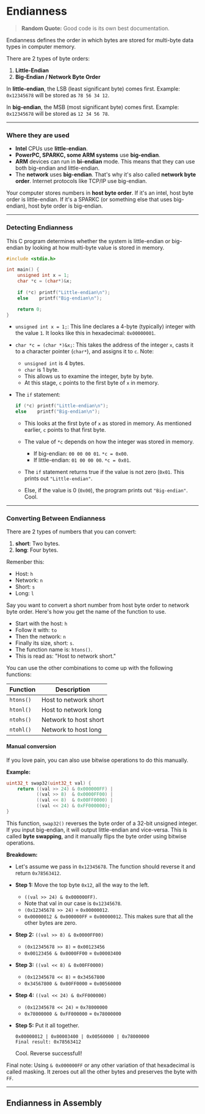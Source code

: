 # Endianness

> **Random Quote:** Good code is its own best documentation.

Endianness defines the order in which bytes are stored for multi-byte data types in computer memory.

There are 2 types of byte orders:
1. **Little-Endian**
2. **Big-Endian / Network Byte Order**

In **little-endian**, the LSB (least significant byte) comes first. Example: `0x12345678` will be stored as `78 56 34 12`.

In **big-endian**, the MSB (most significant byte) comes first. Example: `0x12345678` will be stored as `12 34 56 78`.

---

### Where they are used
+ **Intel** CPUs use **little-endian**.
+ **PowerPC, SPARKC, some ARM systems** use **big-endian**.
+ **ARM** devices can run in **bi-endian** mode. This means that they can use both big-endian and little-endian.
+ The **network** uses **big-endian**. That's why it's also called **network byte order**. Internet protocols like TCP/IP use big-endian.

Your computer stores numbers in **host byte order**. If it's an intel, host byte order is little-endian. If it's a SPARKC (or something else that uses big-endian), host byte order is big-endian.

---

### Detecting Endianness
This C program determines whether the system is little-endian or big-endian by looking at how multi-byte value is stored in memory.

```C
#include <stdio.h>

int main() {
    unsigned int x = 1;
    char *c = (char*)&x;
    
    if (*c) printf("Little-endian\n");
    else    printf("Big-endian\n");

    return 0;
}
```

+ `unsigned int x = 1;`: This line declares a 4-byte (typically) integer with the value `1`. It looks like this in hexadecimal: `0x00000001`.

+ `char *c = (char *)&x;`: This takes the address of the integer `x`, casts it to a character pointer (`char*`), and assigns it to `c`. Note:
    - `unsigned int` is 4 bytes.
    - `char` is 1 byte.
    - This allows us to examine the integer, byte by byte.
    - At this stage, `c` points to the first byte of `x` in memory.

+ The `if` statement:
    ```c
    if (*c) printf("Little-endian\n");
    else    printf("Big-endian\n");
    ```

    + This looks at the first byte of `x` as stored in memory. As mentioned earlier, `c` points to that first byte.
    + The value of `*c` depends on how the integer was stored in memory. 
        - If big-endian: `00 00 00 01`. `*c = 0x00`.
        - If little-endian: `01 00 00 00`. `*c = 0x01`.

    + The `if` statement returns true if the value is not zero (`0x01`. This prints out `"Little-endian"`.
    + Else, if the value is 0 (`0x00`), the program prints out `"Big-endian"`. Cool.

---

### Converting Between Endianness
There are 2 types of numbers that you can convert:
1. **short**: Two bytes.
2. **long**: Four bytes.

Remenber this:
+ Host: `h`
+ Network: `n`
+ Short: `s`
+ Long: `l`

Say you want to convert a short number from host byte order to network byte order. Here's how you get the name of the function to use.
+ Start with the host: `h`
+ Follow it with: `to`
+ Then the network: `n`
+ Finally its size, short: `s`.
+ The function name is: `htons()`.
+ This is read as: "Host to network short."

You can use the other combinations to come up with the following functions:

| **Function** 	| **Description** 	|
|---------------|-------------------|
| `htons()` 	| Host to network short |
| `htonl()` 	| Host to network long 	|
| `ntohs()` 	| Network to host short |
| `ntohl()` 	| Network to host long 	|

#### Manual conversion
If you love pain, you can also use bitwise operations to do this manually.

**Example:**
```c
uint32_t swap32(uint32_t val) {
    return ((val >> 24) & 0x000000FF) |
           ((val >> 8)  & 0x0000FF00) |
           ((val << 8)  & 0x00FF0000) |
           ((val << 24) & 0xFF000000);
}
```

This function, `swap32()` reverses the byte order of a 32-bit unsigned integer. If you input big-endian, it will output little-endian and vice-versa. This is called **byte swapping**, and it manually flips the byte order using bitwise operations.

**Breakdown:**
+ Let's assume we pass in `0x12345678`. The function should reverse it and return `0x78563412`.

+ **Step 1:** Move the top byte `0x12`, all the way to the left.
    - `((val >> 24) & 0x000000FF)`.
    - Note that val in our case is `0x12345678`.
    - `(0x12345678 >> 24)` = `0x00000012`.
    - `0x00000012 & 0x000000FF` = `0x00000012`. This makes sure that all the other bytes are zero.

+ **Step 2:** `((val >> 8) & 0x0000FF00)`
    - `(0x12345678 >> 8)` = `0x00123456`
    - `0x00123456 & 0x0000FF00` = `0x00003400`

+ **Step 3:** `((val << 8) & 0x00FF0000)`
    - `(0x12345678 << 8)` = `0x34567800`
    - `0x34567800 & 0x00FF0000` = `0x00560000`

+ **Step 4:** `((val << 24) & 0xFF000000)`
    - `(0x12345678 << 24)` = `0x78000000`
    - `0x78000000 & 0xFF000000` = `0x78000000`

+ **Step 5:** Put it all together.
    ```
    0x00000012 | 0x00003400 | 0x00560000 | 0x78000000
    Final result: 0x78563412
    ```
    Cool. Reverse successfull!

Final note: Using `& 0x000000FF` or any other variation of that hexadecimal is called masking. It zeroes out all the other bytes and preserves the byte with `FF`.

---

## Endianness in Assembly
